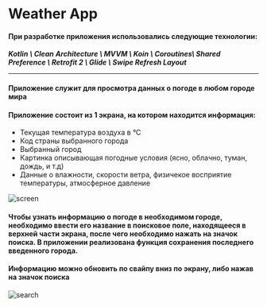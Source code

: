 # Weather App
#### При разработке приложения использовались следующие технологии:
***Kotlin \ Clean Architecture \ MVVM \ Koin \ Coroutines\ Shared Preference \ Retrofit 2 \ Glide \ Swipe Refresh Layout***
___
#### Приложение служит для просмотра данных о погоде в любом городе мира
#### Приложение состоит из 1 экрана, на котором находится информация:
 + Текущая температура воздуха в °С
 + Код страны выбранного города
 + Выбранный город
 + Картинка описывающая погодные условия (ясно, облачно, туман, дождь, и т.д)
 + Данные о влажности, скорости ветра, физичекое восприятие температуры, атмосферное давление

![screen](https://sun9-52.userapi.com/impg/LB9fIvowobQGvQXt3D3Smt8N1fP3JL5D_CJCVw/vsYw5XEhEgc.jpg?size=367x589&quality=96&sign=e687e417c95e5e953ff2e78eacf0d1ea&type=album)

#### Чтобы узнать информацию о погоде в необходимом городе, необходимо ввести его название в поисковое поле, находящееся в верхней части экрана, после чего необходимо нажать на значок поиска. В приложении реализована функция сохранения последнего введенного города.
#### Информацию можно обновить по свайпу вниз по экрану, либо нажав на значок поиска
![search](https://psv4.userapi.com/c240331/u38326722/docs/d53/4d5fe8389bbe/video3701702455.gif?extra=JWzCfqXbaPQEaU3bQJdkzOK0Lg5IRmp1k7K2Tak5tN9VJp6jo9xi_nuQsRjzlw26JL6_2WO4xyvPl78rPqdMOLMvAjPaXM5qSzcl5YC69U6Xc2EAsydwUGmoZ6OVdxmV9o-fgwbh5dcgi88elYWrzKQ)


